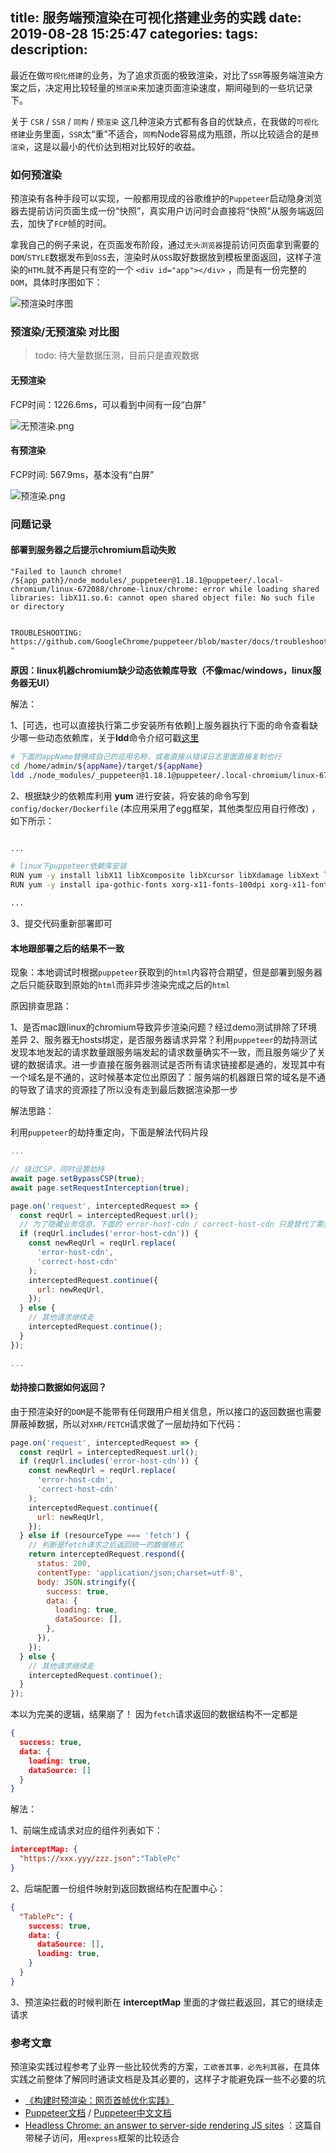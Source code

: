 title: 服务端预渲染在可视化搭建业务的实践
date: 2019-08-28 15:25:47
categories:
tags:
description:
---

最近在做`可视化搭建`的业务，为了追求页面的极致渲染，对比了`SSR`等服务端渲染方案之后，决定用比较轻量的`预渲染`来加速页面渲染速度，期间碰到的一些坑记录下。

<!-- more -->

关于 `CSR` / `SSR` / `同构` / `预渲染` 这几种渲染方式都有各自的优缺点，在我做的`可视化搭建`业务里面，`SSR`太“重”不适合，`同构`Node容易成为瓶颈，所以比较适合的是`预渲染`，这是以最小的代价达到相对比较好的收益。

### 如何预渲染

预渲染有各种手段可以实现，一般都用现成的谷歌维护的`Puppeteer`启动隐身浏览器去提前访问页面生成一份“快照”，真实用户访问时会直接将“快照”从服务端返回去，加快了`FCP`帧的时间。

拿我自己的例子来说，在页面发布阶段，通过`无头浏览器`提前访问页面拿到需要的`DOM`/`STYLE`数据发布到`OSS`去，渲染时从`OSS`取好数据放到模板里面返回，这样子渲染的`HTML`就不再是只有空的一个 `<div id="app"></div>` ，而是有一份完整的 `DOM`，具体时序图如下：

![预渲染时序图](https://gw.alicdn.com/tfs/TB16_hYeAT2gK0jSZPcXXcKkpXa-1732-1426.png)

### 预渲染/无预渲染 对比图

> todo: 待大量数据压测，目前只是直观数据

#### 无预渲染
FCP时间：1226.6ms，可以看到中间有一段“白屏”

![无预渲染.png](https://gw.alicdn.com/tfs/TB1N.VQepT7gK0jSZFpXXaTkpXa-2956-1594.png)


#### 有预渲染
FCP时间: 567.9ms，基本没有“白屏”

![预渲染.png](https://gw.alicdn.com/tfs/TB1PWphep67gK0jSZPfXXahhFXa-2952-1632.png)

### 问题记录

#### 部署到服务器之后提示chromium启动失败

```
"Failed to launch chrome!
/${app_path}/node_modules/_puppeteer@1.18.1@puppeteer/.local-chromium/linux-672088/chrome-linux/chrome: error while loading shared libraries: libX11.so.6: cannot open shared object file: No such file or directory


TROUBLESHOOTING: https://github.com/GoogleChrome/puppeteer/blob/master/docs/troubleshooting.md
"
```

**原因：linux机器chromium缺少动态依赖库导致（不像mac/windows，linux服务器无UI）**

解法：

1、[可选，也可以直接执行第二步安装所有依赖]上服务器执行下面的命令查看缺少哪一些动态依赖库，关于**ldd**命令介绍可戳[这里](https://linuxtools-rst.readthedocs.io/zh_CN/latest/tool/ldd.html)

```bash
# 下面的appName替换成自己的应用名称，或者直接从错误日志里面直接复制也行
cd /home/admin/${appName}/target/${appName}
ldd ./node_modules/_puppeteer@1.18.1@puppeteer/.local-chromium/linux-672088/chrome-linux/chrome | grep not
```

2、根据缺少的依赖库利用 **yum** 进行安装，将安装的命令写到 `config/docker/Dockerfile` (本应用采用了egg框架，其他类型应用自行修改) ，如下所示：

```bash

...

# linux下puppeteer依赖库安装
RUN yum -y install libX11 libXcomposite libXcursor libXdamage libXext libXi libXtst cups-libs libXScrnSaver libXrandr alsa-lib pango atk at-spi2-atk gtk3 
RUN yum -y install ipa-gothic-fonts xorg-x11-fonts-100dpi xorg-x11-fonts-75dpi xorg-x11-utils xorg-x11-fonts-cyrillic xorg-x11-fonts-Type1 xorg-x11-fonts-misc

...
```

3、提交代码重新部署即可

#### 本地跟部署之后的结果不一致

现象：本地调试时根据`puppeteer`获取到的`html`内容符合期望，但是部署到服务器之后只能获取到原始的`html`而非异步渲染完成之后的`html`

原因排查思路：

1、是否mac跟linux的chromium导致异步渲染问题？经过demo测试排除了环境差异
2、服务器无hosts绑定，是否服务器请求异常？利用`puppeteer`的劫持测试发现本地发起的请求数量跟服务端发起的请求数量确实不一致，而且服务端少了关键的数据请求。进一步直接在服务器测试是否所有请求链接都是通的，发现其中有一个域名是不通的，这时候基本定位出原因了：服务端的机器跟日常的域名是不通的导致了请求的资源挂了所以没有走到最后数据渲染那一步

解法思路：

利用`puppeteer`的劫持重定向，下面是解法代码片段

```javascript
...

// 绕过CSP，同时设置劫持
await page.setBypassCSP(true);
await page.setRequestInterception(true);

page.on('request', interceptedRequest => {
  const reqUrl = interceptedRequest.url();
  // 为了隐藏业务信息，下面的 error-host-cdn / correct-host-cdn 只是替代了需要重定向的cdn地址
  if (reqUrl.includes('error-host-cdn')) {
    const newReqUrl = reqUrl.replace(
      'error-host-cdn',
      'correct-host-cdn'
    );
    interceptedRequest.continue({
      url: newReqUrl,
    });
  } else {
    // 其他请求继续走
    interceptedRequest.continue();
  }
});

...
```

#### 劫持接口数据如何返回？

由于预渲染好的`DOM`是不能带有任何跟用户相关信息，所以接口的返回数据也需要屏蔽掉数据，所以对`XHR/FETCH`请求做了一层劫持如下代码：

```javascript
page.on('request', interceptedRequest => {
  const reqUrl = interceptedRequest.url();
  if (reqUrl.includes('error-host-cdn')) {
    const newReqUrl = reqUrl.replace(
      'error-host-cdn',
      'correct-host-cdn'
    );
    interceptedRequest.continue({
      url: newReqUrl,
    });
  } else if (resourceType === 'fetch') {
    // 判断是fetch请求之后返回统一的数据格式
    return interceptedRequest.respond({
      status: 200,
      contentType: 'application/json;charset=utf-8',
      body: JSON.stringify({
        success: true,
        data: {
          loading: true,
          dataSource: [],
        },
      }),
    });
  } else {
    // 其他请求继续走
    interceptedRequest.continue();
  }
});

```

本以为完美的逻辑，结果崩了！ 因为`fetch`请求返回的数据结构不一定都是

```json
{
  success: true,
  data: {
  	loading: true,
    dataSource: []
  }
}
```

解法：

1、前端生成请求对应的组件列表如下：

```json
interceptMap: {
  "https://xxx.yyy/zzz.json":"TablePc"
}
```

2、后端配置一份组件映射到返回数据结构在配置中心：

```json
{
  "TablePc": {
    success: true,
    data: {
      dataSource: [],
      loading: true,
    }
  }
}
```

3、预渲染拦截的时候判断在 **interceptMap** 里面的才做拦截返回，其它的继续走请求


### 参考文章

预渲染实践过程参考了业界一些比较优秀的方案，`工欲善其事，必先利其器`，在具体实践之前整体了解同时通读文档是及其必要的，这样子才能避免踩一些不必要的坑

- [《构建时预渲染：网页首帧优化实践》](https://tech.meituan.com/2018/11/15/first-contentful-paint-practice.html)
- [Puppeteer文档](https://pptr.dev/#?product=Puppeteer&version=v1.18.1&show=api-class-page) / [Puppeteer中文文档](https://www.kancloud.cn/luponu/puppeteer/870156)
- [Headless Chrome: an answer to server-side rendering JS sites](https://developers.google.com/web/tools/puppeteer/articles/ssr) ：这篇自带梯子访问，用`express`框架的比较适合